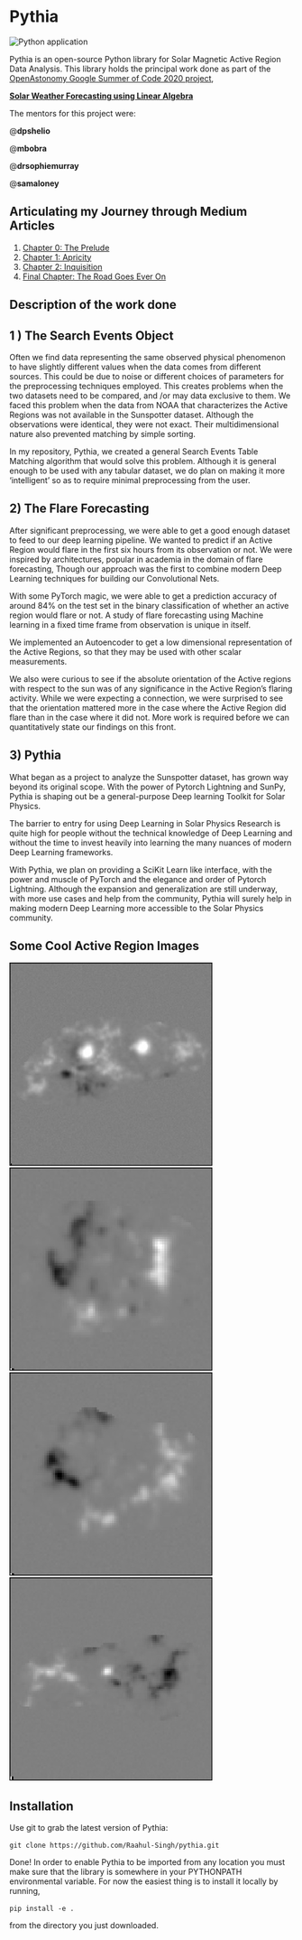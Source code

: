 Pythia
======
![Python application](https://github.com/Raahul-Singh/pythia/workflows/Python%20application/badge.svg)

Pythia is an open-source Python library for Solar Magnetic Active Region Data Analysis.
This library holds the principal work done as part of the [OpenAstonomy Google Summer of Code 2020 project](https://summerofcode.withgoogle.com/projects/#5503197600284672),

[**Solar Weather Forecasting using Linear Algebra**](https://openastronomy.org/gsoc/gsoc2020/#/projects?project=space_weather_forecasting_using_linear_algebra)

The mentors for this project were:

@**dpshelio**

@**mbobra**

@**drsophiemurray**

@**samaloney**

Articulating my Journey through Medium Articles
-----------------------------------------------

1) [Chapter 0: The Prelude](https://medium.com/@_hawks_/chapter-0-the-prelude-320751d2e61e)
1) [Chapter 1: Apricity](https://medium.com/@_hawks_/chapter-1-apricity-aef3bd172dab)
1) [Chapter 2: Inquisition](https://medium.com/swlh/chapter-2-inquisition-dd46de0863f6)
1) [Final Chapter: The Road Goes Ever On](https://medium.com/@_hawks_/final-chapter-the-road-goes-ever-on-53fb35e650f4)


Description of the work done
----------------------------

## 1 ) The Search Events Object

Often we find data representing the same observed physical phenomenon to have slightly different values when the data comes from different sources.
This could be due to noise or different choices of parameters for the preprocessing techniques employed.
This creates problems when the two datasets need to be compared, and /or may data exclusive to them.
We faced this problem when the data from NOAA that characterizes the Active Regions was not available in the Sunspotter dataset.
Although the observations were identical, they were not exact.
Their multidimensional nature also prevented matching by simple sorting.

In my repository, Pythia, we created a general Search Events Table Matching algorithm that would solve this problem.
Although it is general enough to be used with any tabular dataset, we do plan on making it more ‘intelligent’ so as to require minimal preprocessing from the user.

## 2) The Flare Forecasting

After significant preprocessing, we were able to get a good enough dataset to feed to our deep learning pipeline.
We wanted to predict if an Active Region would flare in the first six hours from its observation or not.
We were inspired by architectures, popular in academia in the domain of flare forecasting, Though our approach was the first to combine modern Deep Learning techniques for building our Convolutional Nets.

With some PyTorch magic, we were able to get a prediction accuracy of around 84% on the test set in the binary classification of whether an active region would flare or not. A study of flare forecasting using Machine learning in a fixed time frame from observation is unique in itself.

We implemented an Autoencoder to get a low dimensional representation of the Active Regions, so that they may be used with other scalar measurements.

We also were curious to see if the absolute orientation of the Active regions with respect to the sun was of any significance in the Active Region’s flaring activity.
While we were expecting a connection, we were surprised to see that the orientation mattered more in the case where the Active Region did flare than in the case where it did not. More work is required before we can quantitatively state our findings on this front.
 
## 3) Pythia

What began as a project to analyze the Sunspotter dataset, has grown way beyond its original scope.
With the power of Pytorch Lightning and SunPy, Pythia is shaping out be a general-purpose Deep learning Toolkit for Solar Physics.

The barrier to entry for using Deep Learning in Solar Physics Research is quite high for people without the technical knowledge of Deep Learning and without the time to invest heavily into learning the many nuances of modern Deep Learning frameworks.

With Pythia, we plan on providing a SciKit Learn like interface, with the power and muscle of PyTorch and the elegance and order of Pytorch Lightning.
Although the expansion and generalization are still underway, with more use cases and help from the community, Pythia will surely help in making modern Deep Learning more accessible to the Solar Physics community.

Some Cool Active Region Images
------------------------------
![Image description](data/AR/5397a56aa57caf04c6000001.jpg)
![Image description](data/AR/5397a56ba57caf04c6000009.jpg)
![Image description](data/AR/5397a56ba57caf04c6000013.jpg)
![Image description](data/AR/5397b77ea57caf04c6066e07.jpg)

Installation
------------

Use git to grab the latest version of Pythia:

    git clone https://github.com/Raahul-Singh/pythia.git

Done! In order to enable Pythia to be imported from any location you must make
sure that the library is somewhere in your PYTHONPATH environmental variable.
For now the easiest thing is to install it locally by running,
```
pip install -e .
```
from the directory you just
downloaded.
